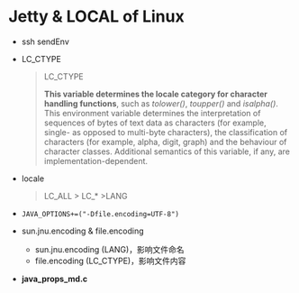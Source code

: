 # Jetty & LOCAL of Linux

- ssh sendEnv

- LC_CTYPE
  
  > LC_CTYPE
  > 
  > **This variable determines the locale category for character handling functions**, such as *tolower()*, *toupper()* and *isalpha()*. This environment variable determines the interpretation of sequences of bytes of text data as characters (for example, single- as opposed to multi-byte characters), the classification of characters (for example, alpha, digit, graph) and the behaviour of character classes. Additional semantics of this variable, if any, are implementation-dependent.

- locale
  
  > LC_ALL > LC_* >LANG 

- `JAVA_OPTIONS+=("-Dfile.encoding=UTF-8")`

- sun.jnu.encoding & file.encoding
  
  - sun.jnu.encoding (LANG)，影响文件命名
  - file.encoding (LC_CTYPE)，影响文件内容

- **java_props_md.c**
  
  ​
